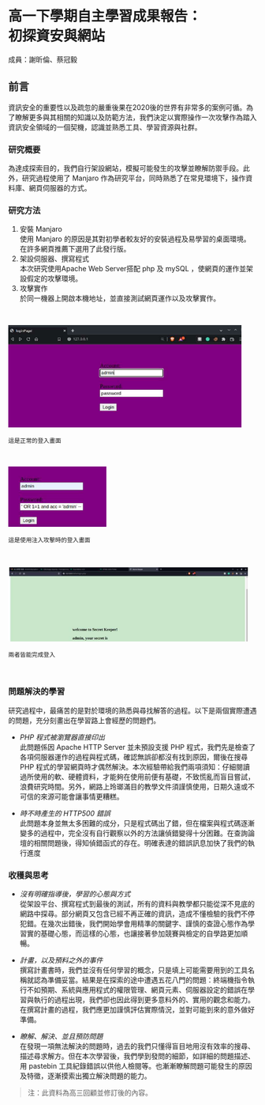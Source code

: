 高一下學期自主學習成果報告： \
 初探資安與網站
===

成員：謝昕倫、蔡冠毅

## 前言

資訊安全的重要性以及疏忽的嚴重後果在2020後的世界有非常多的案例可循。為了瞭解更多與其相關的知識以及防範方法，我們決定以實際操作一次攻擊作為踏入資訊安全領域的一個契機，認識並熟悉工具、學習資源與社群。

### 研究概要

為達成探索目的，我們自行架設網站，模擬可能發生的攻擊並瞭解防禦手段。此外，研究過程使用了 Manjaro 作為研究平台，同時熟悉了在常見環境下，操作資料庫、網頁伺服器的方式。

### 研究方法

1. 安裝 Manjaro </br>
使用 Manjaro 的原因是其對初學者較友好的安裝過程及易學習的桌面環境。在許多網頁推薦下選用了此發行版。
2. 架設伺服器、撰寫程式</br>
本次研究使用Apache Web Server搭配 php 及 mySQL ，使網頁的運作並架設假定的攻擊環境。
3. 攻擊實作</br>
於同一機器上開啟本機地址，並直接測試網頁運作以及攻擊實作。

</br>

![正常登入畫面](image.png)

`這是正常的登入畫面`

</br>

![我們使用的注入攻擊](image-1.png)

`這是使用注入攻擊時的登入畫面`

</br>

![完成登入](image-2.png)

`兩者皆能完成登入`

</br>

### 問題解決的學習

研究過程中，最痛苦的是對於環境的熟悉與尋找解答的過程。以下是兩個實際遭遇的問題，充分刻畫出在學習路上會經歷的問題們。

+ *PHP 程式被瀏覽器直接印出* </br> 此問題係因 Apache HTTP Server 並未預設支援 PHP 程式，我們先是檢查了各項伺服器運作的過程與程式碼，確認無誤卻都沒有找到原因，爾後在搜尋 PHP 程式的學習網頁時才偶然解決。本次經驗帶給我們兩項須知：仔細閱讀過所使用的軟、硬體資料，才能夠在使用前便有基礎，不致慌亂而盲目嘗試，浪費研究時間。另外，網路上玲瑯滿目的教學文件須謹慎使用，日期久遠或不可信的來源可能會讓事情更糟糕。

+ *時不時產生的 HTTP500 錯誤* </br> 此問題本身並無太多困難的成分，只是程式碼出了錯，但在檔案與程式碼逐漸變多的過程中，完全沒有自行觀察以外的方法讓偵錯變得十分困難。在查詢論壇的相關問題後，得知偵錯函式的存在。明確表達的錯誤訊息加快了我們的執行進度

### 收穫與思考 </br>

+ *沒有明確指導後，學習的心態與方式* </br> 從架設平台、撰寫程式到最後的測試，所有的資料與教學都只能從深不見底的網路中探尋。部分網頁又包含已經不再正確的資訊，造成不懂檢驗的我們不停犯錯。在幾次出錯後，我們開始學會用精準的關鍵字、謹慎的查證心態作為學習實的基礎心態，而這樣的心態，也讓接著參加競賽與檢定的自學路更加順暢。</br>
+ *計畫，以及預料之外的事件* </br> 撰寫計畫書時，我們並沒有任何學習的概念，只是填上可能需要用到的工具名稱就認為準備妥當。結果是在探索的途中遭遇五花八門的問題：終端機指令執行不如預期、系統與應用程式的權限管理、網頁元素、伺服器設定的錯誤在學習與執行的過程出現，我們卻也因此得到更多意料外的、實用的觀念和能力。在撰寫計畫的過程，我們應更加謹慎評估實際情況，並對可能到來的意外做好準備。</br>

+ *瞭解、解決、並且預防問題* </br> 在發現一項無法解決的問題時，過去的我們只懂得盲目地用沒有效率的搜尋、描述尋求解方。但在本次學習後，我們學到發問的細節，如詳細的問題描述、用 pastebin 工具紀錄錯誤以供他人檢閱等。也漸漸瞭解問題可能發生的原因及特徵，逐漸摸索出獨立解決問題的能力。

>注：此資料為高三回顧並修訂後的內容。
